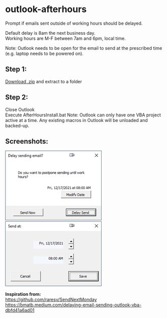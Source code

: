 # outlook-afterhours
Prompt if emails sent outside of working hours should be delayed.

Default delay is 8am the next business day.\
Working hours are M-F between 7am and 6pm, local time.

Note: Outlook needs to be open for the email to send at the prescribed time (e.g. laptop needs to be powered on).

## Step 1:
<a href = https://github.com/zhuperduper/outlook-afterhours/archive/refs/heads/main.zip>Download .zip</a> and extract to a folder

## Step 2:
Close Outlook\
Execute AfterHoursInstall.bat
Note: Outlook can only have one VBA project active at a time. Any existing macros in Outlook will be unloaded and backed-up.

## Screenshots:
![Delay email prompt](https://github.com/zhuperduper/outlook-afterhours/blob/main/screenshots/2021-12-16%2018_02_48-Delay%20sending%20email_.png?raw=true)
![Change send time](https://github.com/zhuperduper/outlook-afterhours/blob/main/screenshots/2021-12-16%2018_03_02-Send%20at_.png?raw=true)

<b>Inspiration from:</b>\
https://github.com/raresv/SendNextMonday \
https://bmatb.medium.com/delaying-email-sending-outlook-vba-dbfd41a6ad01
